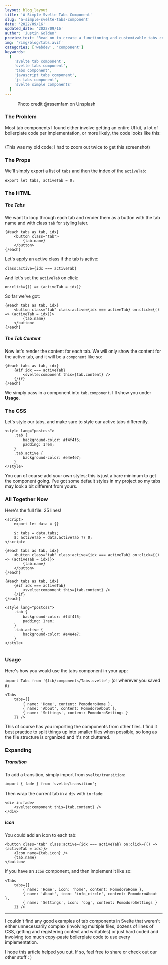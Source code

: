 ```yaml
---
layout: blog_layout
title: 'A Simple Svelte Tabs Component'
slug: 'a-simple-svelte-tabs-component'
date: '2022/09/16'
updated_date: '2022/09/16'
author: 'Justin Golden'
preview_text: 'Read on to create a functioning and customizable tabs component without all the fancy stuff..'
img: '/img/blog/tabs.avif'
categories: ['webdev', 'component']
keywords:
  [
    'svelte tab component',
    'svelte tabs component',
    'tabs component',
    'javascript tabs component',
    'js tabs component',
    'svelte simple components'
  ]
---
```


<figure>
  <picture>
    <source type="image/avif" srcset="/img/blog/tabs.avif" alt="">
    <img src="/img/blog/posts/tabs.jpg" alt="">
  </picture>
  <figcaption>Photo credit @rssemfam on Unsplash</figcaption>
</figure>

### The Problem

Most tab components I found either involve getting an entire UI kit, a lot of boilerplate code per implementation, or more likely, the code looks like this:

<img src="/img/blog/posts/tabs_code.png" alt="">

(This was my old code; I had to zoom out twice to get this screenshot)

### The Props

We'll simply export a list of `tabs` and then the index of the `activeTab`:

```
export let tabs, activeTab = 0;
```

### The HTML

##### The Tabs

We want to loop through each tab and render them as a button with the tab name and with class `tab` for styling later.

```
{#each tabs as tab, idx}
	<button class="tab">
		{tab.name}
	</button>
{/each}
```

Let's apply an active class if the tab is active:

```
class:active={idx === activeTab}
```

And let's set the `activeTab` on click:

```
on:click={() => (activeTab = idx)}
```

So far we've got:

```
{#each tabs as tab, idx}
	<button class="tab" class:active={idx === activeTab} on:click={() => (activeTab = idx)}>
		{tab.name}
	</button>
{/each}
```

##### The Tab Content

Now let's render the content for each tab. We will only show the content for the active tab, and it will be a `component` like so:

```
{#each tabs as tab, idx}
	{#if idx === activeTab}
		<svelte:component this={tab.content} />
	{/if}
{/each}
```

We simply pass in a component into `tab.component`. I'll show you under **Usage**.

### The CSS

Let's style our tabs, and make sure to style our active tabs differently.

```
<style lang="postcss">
	.tab {
		background-color: #f4f4f5;
		padding: 1rem;
	}
	.tab.active {
		background-color: #e4e4e7;
	}
</style>
```

You can of course add your own styles; this is just a bare minimum to get the component going. I've got some default styles in my project so my tabs may look a bit different from yours.

### All Together Now

Here's the full file: 25 lines!

```
<script>
	export let data = {}

	$: tabs = data.tabs;
	$: activeTab = data.activeTab ?? 0;
</script>

{#each tabs as tab, idx}
	<button class="tab" class:active={idx === activeTab} on:click={() => (activeTab = idx)}>
		{tab.name}
	</button>
{/each}

{#each tabs as tab, idx}
	{#if idx === activeTab}
		<svelte:component this={tab.content} />
	{/if}
{/each}

<style lang="postcss">
	.tab {
		background-color: #f4f4f5;
		padding: 1rem;
	}
	.tab.active {
		background-color: #e4e4e7;
	}
</style>
```

<img src="/img/blog/tabs_screenshot.png" alt="">

### Usage

Here's how you would use the tabs component in your app:

`import Tabs from '$lib/components/Tabs.svelte';` (or wherever you saved it)

```
<Tabs
	tabs={[
		{ name: 'Home', content: PomodoroHome },
		{ name: 'About', content: PomodoroAbout },
		{ name: 'Settings', content: PomodoroSettings }
	]} />
```

This of course has you importing the components from other files. I find it best practice to split things up into smaller files when possible, so long as the file structure is organized and it's not cluttered.

### Expanding

##### Transition

To add a transition, simply import from `svelte/transition`:

```
import { fade } from 'svelte/transition';
```

Then wrap the current tab in a `div` with `in:fade`:

```
<div in:fade>
	<svelte:component this={tab.content} />
</div>
```

##### Icon

You could add an icon to each tab:

```
<button class="tab" class:active={idx === activeTab} on:click={() => (activeTab = idx)}>
	<Icon name={tab.icon} />
	{tab.name}
</button>
```

If you have an `Icon` component, and then implement it like so:

```
<Tabs
	tabs={[
		{ name: 'Home', icon: 'home', content: PomodoroHome },
		{ name: 'About', icon: 'info_circle', content: PomodoroAbout },
		{ name: 'Settings', icon: 'cog', content: PomodoroSettings }
	]} />
```

---

I couldn't find any good examples of tab components in Svelte that weren't either unnecessarily complex (involving multiple files, dozens of lines of CSS, getting and registering context and writables) or just hard coded and involving too much copy-paste boilerplate code to use every implementation.

I hope this article helped you out. If so, feel free to share or check out our other stuff : )
